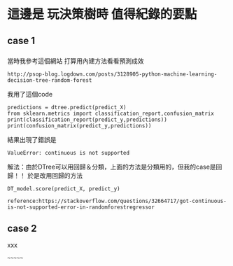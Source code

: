 # 這邊是 玩決策樹時 值得紀錄的要點

## case 1

### 
當時我參考這個網站 打算用內建方法看看預測成效
```
http://psop-blog.logdown.com/posts/3128905-python-machine-learning-decision-tree-random-forest
```
我用了這個code
```
predictions = dtree.predict(predict_X)
from sklearn.metrics import classification_report,confusion_matrix
print(classification_report(predict_y,predictions))
print(confusion_matrix(predict_y,predictions))

```
結果出現了錯誤是
```
ValueError: continuous is not supported
```
解法：由於DTree可以用回歸＆分類，上面的方法是分類用的，但我的case是回歸！！
於是改用回歸的方法
```
DT_model.score(predict_X, predict_y)
```
```
reference:https://stackoverflow.com/questions/32664717/got-continuous-is-not-supported-error-in-randomforestregressor
```
## case 2

xxx
```
~~~~~
```
